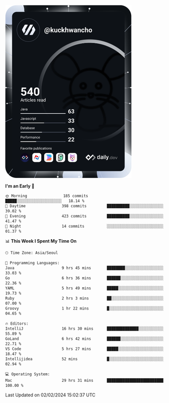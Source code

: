 <a href="https://app.daily.dev/kuckhwancho"><img src="https://github.com/kuckjwi0928/kuckjwi0928/blob/master/devcard.svg" width="400" alt="Kuckjwi Devcard"/></a>

<!--START_SECTION:waka-->
**I'm an Early 🐤** 

```text
🌞 Morning                185 commits         █████░░░░░░░░░░░░░░░░░░░░   18.14 % 
🌆 Daytime                398 commits         ██████████░░░░░░░░░░░░░░░   39.02 % 
🌃 Evening                423 commits         ██████████░░░░░░░░░░░░░░░   41.47 % 
🌙 Night                  14 commits          ░░░░░░░░░░░░░░░░░░░░░░░░░   01.37 % 
```


📊 **This Week I Spent My Time On** 

```text
🕑︎ Time Zone: Asia/Seoul

💬 Programming Languages: 
Java                     9 hrs 45 mins       ████████░░░░░░░░░░░░░░░░░   33.03 % 
Go                       6 hrs 36 mins       ██████░░░░░░░░░░░░░░░░░░░   22.36 % 
YAML                     5 hrs 49 mins       █████░░░░░░░░░░░░░░░░░░░░   19.73 % 
Ruby                     2 hrs 3 mins        ██░░░░░░░░░░░░░░░░░░░░░░░   07.00 % 
Groovy                   1 hr 22 mins        █░░░░░░░░░░░░░░░░░░░░░░░░   04.65 % 

🔥 Editors: 
IntelliJ                 16 hrs 30 mins      ██████████████░░░░░░░░░░░   55.89 % 
GoLand                   6 hrs 42 mins       ██████░░░░░░░░░░░░░░░░░░░   22.71 % 
VS Code                  5 hrs 27 mins       █████░░░░░░░░░░░░░░░░░░░░   18.47 % 
Intellijidea             52 mins             █░░░░░░░░░░░░░░░░░░░░░░░░   02.94 % 

💻 Operating System: 
Mac                      29 hrs 31 mins      █████████████████████████   100.00 % 
```


 Last Updated on 02/02/2024 15:02:37 UTC
<!--END_SECTION:waka-->
